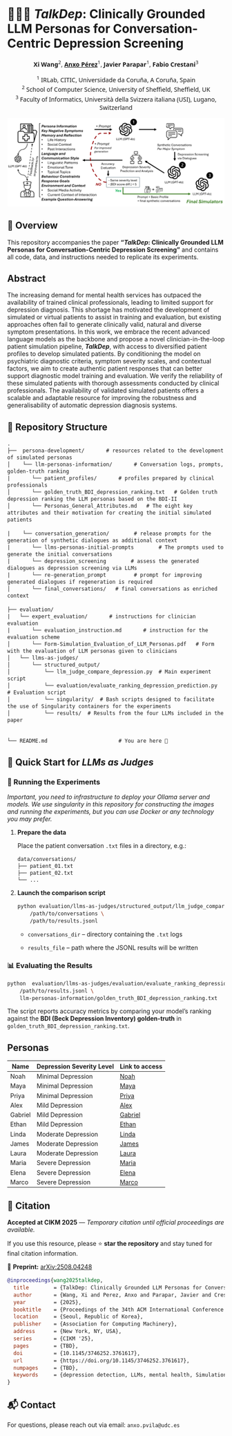 # 🧑‍⚕️💬 _TalkDep_: Clinically Grounded LLM Personas for Conversation-Centric Depression Screening

<!-- Author list (center-aligned) -->
<div style="text-align:center; line-height:1.4; font-family:system-ui, sans-serif;">

  <!-- Authors with numbered affiliations -->
  <strong>Xi Wang</strong><sup>2</sup>, <a href="mailto:anxo.pvila@udc.es"><strong>Anxo Pérez</strong></a><sup>1</sup>, <strong>Javier Parapar</strong><sup>1</sup>, <strong>Fabio Crestani</strong><sup>3</sup>



  <!-- Affiliation list -->
  <sup>1</sup> IRLab, CITIC, Universidade da Coruña, A Coruña, Spain<br>
  <sup>2</sup> School of Computer Science, University of Sheffield, Sheffield, UK<br>
  <sup>3</sup> Faculty of Informatics, Università della Svizzera italiana (USI), Lugano, Switzerland

</div>


![Overview of TalkDep pipeline](plots/overview-TalkDep.png)


## 📌  Overview

This repository accompanies the paper **“_TalkDep_: Clinically Grounded LLM Personas for Conversation-Centric Depression Screening”** and contains all code, data, and instructions needed to replicate its experiments. 


 ## Abstract
The increasing demand for mental health services has outpaced the availability of trained clinical professionals, leading to limited support for depression diagnosis. This shortage has motivated the development of simulated or virtual patients to assist in training and evaluation, but existing approaches often fail to generate clinically valid, natural and diverse symptom presentations. In this work, we embrace the recent advanced language models as the backbone and propose a novel clinician-in-the-loop patient simulation pipeline, _**TalkDep**_, with access to diversified patient profiles to develop simulated patients. By conditioning the model on psychiatric diagnostic criteria, symptom severity scales, and contextual factors, we aim to create authentic patient responses that can better support diagnostic model training and evaluation. We verify the reliability of these simulated patients with thorough assessments conducted by clinical professionals. The availability of validated simulated patients offers a scalable and adaptable resource for improving the robustness and generalisability of automatic depression diagnosis systems.

## 📁 Repository Structure

```text
.
├──  persona-development/       # resources related to the development of simulated personas   
│    └── llm-personas-information/       # Conversation logs, prompts, golden‑truth ranking
|       └── patient_profiles/       # profiles prepared by clinical professionals
│       └── golden_truth_BDI_depression_ranking.txt   # Golden truth depression ranking the LLM personas based on the BDI-II
│       └── Personas_General_Attributes.md   # The eight key attributes and their motivation for creating the initial simulated patients

|    └── conversation_generation/        # release prompts for the generation of synthetic dialogues as additional context
|       └── llms-personas-initial-prompts        # The prompts used to generate the initial conversations
|       └── depression_screening        # assess the generated dialogues as depression screening via LLMs
|       └── re-generation_prompt         # prompt for improving generated dialogues if regeneration is required
│       └── final_conversations/   # final conversations as enriched context

├── evaluation/
|   └── expert_evaluation/       # instructions for clinician evaluation
|       └── evaluation_instruction.md       # instruction for the evaluation scheme  
│       └── Form-Simulation_Evaluation_of_LLM_Personas.pdf   # Form with the evaluation of LLM personas given to clinicians
│   └── llms-as-judges/
│       └── structured_output/
│           └── llm_judge_compare_depression.py  # Main experiment script
│           └── evaluation/evaluate_ranking_depression_prediction.py  # Evaluation script
│           └── singularity/  # Bash scripts designed to facilitate the use of Singularity containers for the experiments
│           └── results/  # Results from the four LLMs included in the paper


└── README.md                       # You are here 🙂

```

## 🔬  Quick Start for _LLMs as Judges_

### 🔧 Running the Experiments
*Important, you need to infrastructure to deploy your Ollama server and models. We use singularity in this repository for constructing the images and running the experiments, but you can use Docker or any technology you may prefer.*

1.  **Prepare the data**
    
    Place the patient conversation `.txt` files in a directory, e.g.:
    
    ```text
    data/conversations/
    ├── patient_01.txt
    ├── patient_02.txt
    └── ...
    
    ```
    
2.  **Launch the comparison script**
    
    ```bash
    python evaluation/llms-as-judges/structured_output/llm_judge_compare_depression.py \
        /path/to/conversations \
        /path/to/results.jsonl
    
    ```
    
    -   `conversations_dir` – directory containing the `.txt` logs
        
    -   `results_file` – path where the JSONL results will be written
        

### 📊  Evaluating the Results

```bash
python  evaluation/llms-as-judges/evaluation/evaluate_ranking_depression_prediction.py \
    /path/to/results.jsonl \
    llm-personas-information/golden_truth_BDI_depression_ranking.txt

```

The script reports accuracy metrics by comparing your model’s ranking against the **BDI (Beck Depression Inventory) golden‑truth** in `golden_truth_BDI_depression_ranking.txt`.


## Personas


| Name  | Depression Severity Level | Link to access |
| ------------- | ------------- | ------------- |
| Noah | Minimal Depression | <a href="https://chatgpt.com/g/g-6779b5a32ae0819187a2a7d32390a137-simulator-noah">Noah</a>|
| Maya| Minimal Depression | <a href="https://chatgpt.com/g/g-6779b6e94d48819190bb9bf303515623-simulator-maya">Maya</a>|
| Priya| Minimal Depression | <a href="https://chatgpt.com/g/g-6779b973698c81918e29a89884dddb56-simulator-priya">Priya</a>|
| Alex| Mild Depression | <a href="https://chatgpt.com/g/g-6779bb03eea8819182eabb7823ccffbf-simulator-alex">Alex</a>|
| Gabriel| Mild Depression | <a href="https://chatgpt.com/g/g-6779bbf1d7c881918e103719c522a28e-simulator-gabriel">Gabriel</a>|
| Ethan| Mild Depression | <a href="https://chatgpt.com/g/g-6779bc87de408191977be5c0e0e18469-simulator-ethan">Ethan</a>|
| Linda| Moderate Depression | <a href="https://chatgpt.com/g/g-6779bd7a8a34819191f6d456b75c862c-simulator-linda">Linda</a>|
| James| Moderate Depression | <a href="https://chatgpt.com/g/g-6779be31e4e88191aa2c843eeebd120c-simulator-james">James</a>|
| Laura| Moderate Depression | <a href="https://chatgpt.com/g/g-6779bee8896081918d38b263dad5027f-simulator-laura">Laura</a>|
| Maria| Severe Depression | <a href="https://chatgpt.com/g/g-6779ad02aca88191a4782b2bc98d1815-simulator-maria">Maria</a>|
| Elena| Severe Depression | <a href="https://chatgpt.com/g/g-6779bffd57c48191bef95479db07cf0c-simulator-elena">Elena</a>|
| Marco| Severe Depression | <a href="https://chatgpt.com/g/g-6779c098e4748191af9ed2063b15f70f-simulator-marco">Marco</a>|


## 📝 Citation

**Accepted at CIKM 2025** — *Temporary citation until official proceedings are available.*

If you use this resource, please ⭐ **star the repository** and stay tuned for final citation information.

📄 **Preprint:** [arXiv:2508.04248](https://arxiv.org/pdf/2508.04248)

```bibtex
@inproceedings{wang2025talkdep,
  title        = {TalkDep: Clinically Grounded LLM Personas for Conversation-Centric Depression Screening},
  author       = {Wang, Xi and Perez, Anxo and Parapar, Javier and Crestani, Fabio},
  year         = {2025},
  booktitle    = {Proceedings of the 34th ACM International Conference on Information and Knowledge Management},
  location     = {Seoul, Republic of Korea},
  publisher    = {Association for Computing Machinery},
  address      = {New York, NY, USA},
  series       = {CIKM '25},
  pages        = {TBD},
  doi          = {10.1145/3746252.3761617},
  url          = {https://doi.org/10.1145/3746252.3761617},
  numpages     = {TBD},
  keywords     = {depression detection, LLMs, mental health, Simulation}
}

```


## 📬 Contact

For questions, please reach out via email: `anxo.pvila@udc.es`
